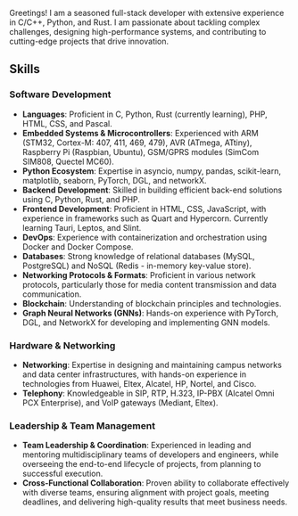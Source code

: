 Greetings! I am a seasoned full-stack developer with extensive experience in C/C++, Python, and Rust. I am passionate about tackling complex challenges, designing high-performance systems, and contributing to cutting-edge projects that drive innovation.

## Skills

### Software Development
- **Languages**: Proficient in C, Python, Rust (currently learning), PHP, HTML, CSS, and Pascal.
- **Embedded Systems & Microcontrollers**: Experienced with ARM (STM32, Cortex-M: 407, 411, 469, 479), AVR (ATmega, ATtiny), Raspberry Pi (Raspbian, Ubuntu), GSM/GPRS modules (SimCom SIM808, Quectel MC60).
- **Python Ecosystem**: Expertise in asyncio, numpy, pandas, scikit-learn, matplotlib, seaborn, PyTorch, DGL, and networkX.
- **Backend Development**: Skilled in building efficient back-end solutions using C, Python, Rust, and PHP.
- **Frontend Development**: Proficient in HTML, CSS, JavaScript, with experience in frameworks such as Quart and Hypercorn. Currently learning Tauri, Leptos, and Slint.
- **DevOps**: Experience with containerization and orchestration using Docker and Docker Compose.
- **Databases**: Strong knowledge of relational databases (MySQL, PostgreSQL) and NoSQL (Redis - in-memory key-value store).
- **Networking Protocols & Formats**: Proficient in various network protocols, particularly those for media content transmission and data communication.
- **Blockchain**: Understanding of blockchain principles and technologies.
- **Graph Neural Networks (GNNs)**: Hands-on experience with PyTorch, DGL, and NetworkX for developing and implementing GNN models.

### Hardware & Networking
- **Networking**: Expertise in designing and maintaining campus networks and data center infrastructures, with hands-on experience in technologies from Huawei, Eltex, Alcatel, HP, Nortel, and Cisco.
- **Telephony**: Knowledgeable in SIP, RTP, H.323, IP-PBX (Alcatel Omni PCX Enterprise), and VoIP gateways (Mediant, Eltex).

### Leadership & Team Management
- **Team Leadership & Coordination**: Experienced in leading and mentoring multidisciplinary teams of developers and engineers, while overseeing the end-to-end lifecycle of projects, from planning to successful execution.
- **Cross-Functional Collaboration**: Proven ability to collaborate effectively with diverse teams, ensuring alignment with project goals, meeting deadlines, and delivering high-quality results that meet business needs.
